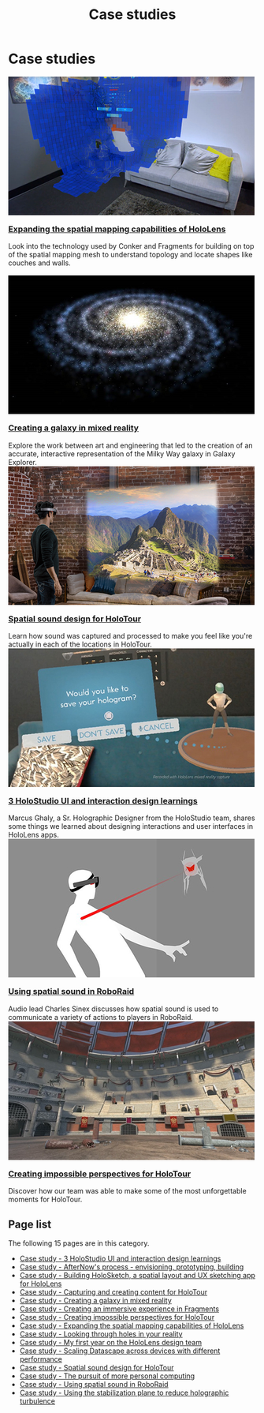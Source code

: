 ﻿---
title: Case studies
description: 
author: 
ms.author: 
ms.date: 2/28/2018
ms.topic: article
keywords: 
---



# Case studies

<div class="row">
<div class="col-xs-24">
<div class="section remove-header-rule spacer-32-bottom">
<div class="row">
<div class="col-xs-24 col-md-12 col-lg-6">
<div class="section item-section">
 <div class="section-header">
<div class="media-countainer">
<a class="img-responsive" href="../case-study-expanding-the-spatial-mapping-capabilities-of-hololens.md"><img alt="Spatial mapping scan of a room&amp;#160;in the&amp;#160;game Fragments" width="500" height="281" src="../images/thumb-spatial-understanding-toolkit.jpg" /></a>
</div>
</div><div class="section-body">
<h3 class="text-title spacer-12-bottom" style="margin-top:15px;">
<a href="../case-study-expanding-the-spatial-mapping-capabilities-of-hololens.md">Expanding the spatial mapping capabilities of HoloLens</a>
</h3>Look into the technology used by Conker and Fragments for building on top of the spatial mapping mesh to understand topology and locate shapes like couches and walls.
</div>&#160;
</div>
</div><div class="col-xs-24 col-md-12 col-lg-6">
<div class="section item-section">
 <div class="section-header">
<div class="media-countainer">
<a class="img-responsive" href="../case-study-creating-a-galaxy-in-mixed-reality.md"><img alt="Final rendering of a galaxy stars in Galaxy Explorer" width="500" height="281" src="../images/thumb-galaxy-explorer.jpg" /></a>
</div>
</div><div class="section-body">
<h3 class="text-title spacer-12-bottom" style="margin-top:15px;">
<a href="../case-study-creating-a-galaxy-in-mixed-reality.md">Creating a galaxy in mixed reality</a>
</h3>Explore the work between art and engineering that led to the creation of an accurate, interactive representation of the Milky Way galaxy in Galaxy Explorer.
</div>
</div>
</div><div class="col-xs-24 col-md-12 col-lg-6">
<div class="section item-section">
 <div class="section-header">
<div class="media-countainer">
<a class="img-responsive" href="../case-study-spatial-sound-design-for-holotour.md"><img alt="A man using HoloTour for Microsoft HoloLens" width="500" height="281" src="../images/thumb-holotour.jpg" /></a>
</div>
</div><div class="section-body">
<h3 class="text-title spacer-12-bottom" style="margin-top:15px;">
<a href="../case-study-spatial-sound-design-for-holotour.md">Spatial sound design for HoloTour</a>
</h3>Learn how sound was captured and processed to make you feel like you&#39;re actually in each of the locations in HoloTour.&#160;
</div>
</div>
</div><div class="col-xs-24 col-md-12 col-lg-6">
<div class="section item-section">
 <div class="section-header">
<div class="media-countainer">
<a class="img-responsive" href="../case-study-3-holostudio-ui-and-interaction-design-learnings.md"><img alt="The thought bubble interface in HoloStudio" width="500" height="281" src="../images/thumb-thought-bubble-holoshop.jpg" /></a>
</div>
</div><div class="section-body">
<h3 class="text-title spacer-12-bottom" style="margin-top:15px;">
<a href="../case-study-3-holostudio-ui-and-interaction-design-learnings.md">3 HoloStudio UI and interaction design learnings</a>
</h3>Marcus Ghaly, a Sr. Holographic Designer from the HoloStudio team, shares some things we learned about designing interactions and user interfaces in HoloLens apps.
</div>
</div>
</div>
</div>
</div><div class="section remove-header-rule spacer-32-bottom">
<div class="row">
<div class="col-xs-24 col-md-12 col-lg-6">
<div class="section item-section">
 <div class="section-header">
<div class="media-countainer">
<a class="img-responsive" href="../case-study-using-spatial-sound-in-roboraid.md"><img alt="A player dodging enemy fire in RoboRaid" width="500" height="281" src="../images/thumb-player-hit-roboraid.jpg" /></a>
</div>
</div><div class="section-body">
<h3 class="text-title spacer-12-bottom" style="margin-top:15px;">
<a href="../case-study-using-spatial-sound-in-roboraid.md">Using spatial sound in RoboRaid</a>
</h3>Audio lead Charles Sinex discusses how spatial sound is used to communicate a variety of actions to players in RoboRaid.
</div>
</div>
</div><div class="col-xs-24 col-md-12 col-lg-6">
<div class="section item-section">
 <div class="section-header">
<div class="media-countainer">
<a class="img-responsive" href="../case-study-creating-impossible-perspectives-for-holotour.md"><img alt="A view of the recreated Colosseum in HoloTour, as seen from the ground." width="500" height="281" src="../images/thumb-colosseum-holotour.jpg" /></a>
</div>
</div><div class="section-body">
<h3 class="text-title spacer-12-bottom" style="margin-top:15px;">
<a href="../case-study-creating-impossible-perspectives-for-holotour.md">Creating impossible perspectives for HoloTour</a>
</h3>Discover how our team was able to make some of the most unforgettable moments for HoloTour.
</div>
</div>
</div>
</div>
</div>
</div>
</div>



## Page list

The following 15 pages are in this category.
* [Case study - 3 HoloStudio UI and interaction design learnings](../case-study-3-holostudio-ui-and-interaction-design-learnings.md)
* [Case study - AfterNow's process - envisioning, prototyping, building](../case-study-afternows-process-envisioning,-prototyping,-building.md)
* [Case study - Building HoloSketch, a spatial layout and UX sketching app for HoloLens](../case-study-building-holosketch,-a-spatial-layout-and-ux-sketching-app-for-hololens.md)
* [Case study - Capturing and creating content for HoloTour](../case-study-capturing-and-creating-content-for-holotour.md)
* [Case study - Creating a galaxy in mixed reality](../case-study-creating-a-galaxy-in-mixed-reality.md)
* [Case study - Creating an immersive experience in Fragments](../case-study-creating-an-immersive-experience-in-fragments.md)
* [Case study - Creating impossible perspectives for HoloTour](../case-study-creating-impossible-perspectives-for-holotour.md)
* [Case study - Expanding the spatial mapping capabilities of HoloLens](../case-study-expanding-the-spatial-mapping-capabilities-of-hololens.md)
* [Case study - Looking through holes in your reality](../case-study-looking-through-holes-in-your-reality.md)
* [Case study - My first year on the HoloLens design team](../case-study-my-first-year-on-the-hololens-design-team.md)
* [Case study - Scaling Datascape across devices with different performance](../case-study-scaling-datascape-across-devices-with-different-performance.md)
* [Case study - Spatial sound design for HoloTour](../case-study-spatial-sound-design-for-holotour.md)
* [Case study - The pursuit of more personal computing](../case-study-the-pursuit-of-more-personal-computing.md)
* [Case study - Using spatial sound in RoboRaid](../case-study-using-spatial-sound-in-roboraid.md)
* [Case study - Using the stabilization plane to reduce holographic turbulence](../case-study-using-the-stabilization-plane-to-reduce-holographic-turbulence.md)